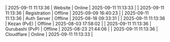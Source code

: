 | 2025-09-11 11:13:36 | Website | Online | 2025-09-11 11:13:33 |
| 2025-09-11 11:13:36 | Registration | Offline | 2025-09-09 16:40:23 |
| 2025-09-11 11:13:36 | Auth Server | Offline | 2025-08-18 09:33:31 |
| 2025-09-11 11:13:36 | Kezan (PvE) | Offline | 2025-08-03 17:58:02 |
| 2025-09-11 11:13:36 | Gurubashi (PvP) | Offline | 2025-08-23 21:44:06 |
| 2025-09-11 11:13:36 | Cloudflare | Online | 2025-09-11 11:13:33 |
